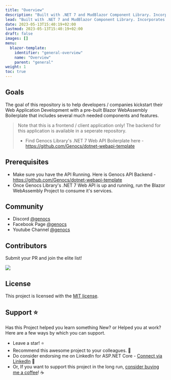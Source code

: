 ```yaml
---
title: "Overview"
description: "Built with .NET 7 and MudBlazor Component Library. Incorporates the most essential Packages your projects will ever need. Follows Clean Architecture Principles."
lead: "Built with .NET 7 and MudBlazor Component Library. Incorporates the most essential Packages your projects will ever need. Follows Clean Architecture Principles."
date: 2023-05-13T15:40:19+02:00
lastmod: 2023-05-13T15:40:19+02:00
draft: false
images: []
menu:
  blazor-template:
    identifier: "general-overview"
    name: "Overview"
    parent: "general"
weight: 1
toc: true
---
```



## Goals

The goal of this repository is to help developers / companies kickstart their Web Application Development with a pre-built Blazor WebAssembly Boilerplate that includes several much needed components and features.

> Note that this is a frontend / client application only! The backend for this application is available in a seperate repository.
> - Find Genocs Library's .NET 7 Web API Boilerplate here - https://github.com/Genocs/dotnet-webapi-template

## Prerequisites

- Make sure you have the API Running. Here is Genocs API Backend - https://github.com/Genocs/dotnet-webapi-template
- Once Genocs Library's .NET 7 Web API is up and running, run the Blazor WebAssembly Project to consume it's services.

## Community

- Discord [@genocs](https://discord.gg/fWwArnkV)
- Facebook Page [@genocs](https://facebook.com/Genocs)
- Youtube Channel [@genocs](https://youtube.com/c/Genocs)

## Contributors

Submit your PR and join the elite list!

<a href="https://github.com/Genocs/genocs-library/graphs/contributors">
  <img src="https://contrib.rocks/image?repo=Genocs/genocs-library" />
</a>

## License

This project is licensed with the [MIT license](LICENSE).

## Support :star:

Has this Project helped you learn something New? or Helped you at work?
Here are a few ways by which you can support.

-   Leave a star! :star:
-   Recommend this awesome project to your colleagues. 🥇
-   Do consider endorsing me on LinkedIn for ASP.NET Core - [Connect via LinkedIn](https://genocs.com/linkedin) 🦸
-   Or, If you want to support this project in the long run, [consider buying me a coffee](https://www.buymeacoffee.com/genocs)! ☕

<br>
